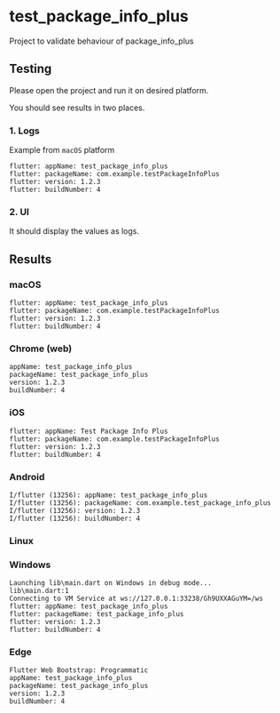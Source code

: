 # test_package_info_plus

Project to validate behaviour of package_info_plus

## Testing

Please open the project and run it on desired platform.

You should see results in two places.

### 1. Logs

Example from `macOS` platform
```
flutter: appName: test_package_info_plus
flutter: packageName: com.example.testPackageInfoPlus
flutter: version: 1.2.3
flutter: buildNumber: 4
```

### 2. UI

It should display the values as logs.


## Results


### macOS

```
flutter: appName: test_package_info_plus
flutter: packageName: com.example.testPackageInfoPlus
flutter: version: 1.2.3
flutter: buildNumber: 4
```


### Chrome (web)

```
appName: test_package_info_plus
packageName: test_package_info_plus
version: 1.2.3
buildNumber: 4
```

### iOS

```
flutter: appName: Test Package Info Plus
flutter: packageName: com.example.testPackageInfoPlus
flutter: version: 1.2.3
flutter: buildNumber: 4
```

### Android

```
I/flutter (13256): appName: test_package_info_plus
I/flutter (13256): packageName: com.example.test_package_info_plus
I/flutter (13256): version: 1.2.3
I/flutter (13256): buildNumber: 4
```

### Linux


### Windows

```
Launching lib\main.dart on Windows in debug mode...
lib\main.dart:1
Connecting to VM Service at ws://127.0.0.1:33238/Gh9UXXAGuYM=/ws
flutter: appName: test_package_info_plus
flutter: packageName: test_package_info_plus
flutter: version: 1.2.3
flutter: buildNumber: 4
```

### Edge

```
Flutter Web Bootstrap: Programmatic
appName: test_package_info_plus
packageName: test_package_info_plus
version: 1.2.3
buildNumber: 4
```